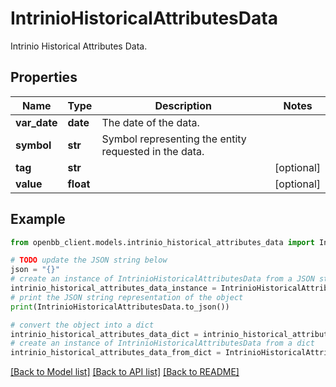 # IntrinioHistoricalAttributesData

Intrinio Historical Attributes Data.

## Properties

Name | Type | Description | Notes
------------ | ------------- | ------------- | -------------
**var_date** | **date** | The date of the data. | 
**symbol** | **str** | Symbol representing the entity requested in the data. | 
**tag** | **str** |  | [optional] 
**value** | **float** |  | [optional] 

## Example

```python
from openbb_client.models.intrinio_historical_attributes_data import IntrinioHistoricalAttributesData

# TODO update the JSON string below
json = "{}"
# create an instance of IntrinioHistoricalAttributesData from a JSON string
intrinio_historical_attributes_data_instance = IntrinioHistoricalAttributesData.from_json(json)
# print the JSON string representation of the object
print(IntrinioHistoricalAttributesData.to_json())

# convert the object into a dict
intrinio_historical_attributes_data_dict = intrinio_historical_attributes_data_instance.to_dict()
# create an instance of IntrinioHistoricalAttributesData from a dict
intrinio_historical_attributes_data_from_dict = IntrinioHistoricalAttributesData.from_dict(intrinio_historical_attributes_data_dict)
```
[[Back to Model list]](../README.md#documentation-for-models) [[Back to API list]](../README.md#documentation-for-api-endpoints) [[Back to README]](../README.md)


